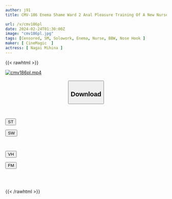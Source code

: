 ```yaml
---
author: j91
title: CMV-186 Enema Shame Ward 2 Anal Pleasure Training Of A New Nurse Who Is So Embarrassed That She Faints Mihina

url: /v/cmv186pl
date: 2024-02-24T01:30:00Z
image: "cmv186pl.jpg"
tags: [Censored, SM, Solowork, Enema, Nurse, BBW, Nose Hook	]
maker: [ CineMagic  ]
actress: [ Nagai Mihina ]
---
```



{{< rawhtml >}}

<div class="video" data-videoid="ezwmyB8MdKHmqZ">
    <a href="javascript:;">
        <img src="/v/cmv186pl/cmv186pl.jpg" width="WIDTH" height="HEIGHT" alt="cmv186pl.mp4" loading="lazy">
    </a>
</div>

<script type="text/javascript" src="https://j91.asia/asset/on-demand-st.js"></script>

<br>
  <link rel="stylesheet" href="https://j91.asia/asset/bs5.css">
  
  <center>
  <button class="btn btn-primary" type="button" data-bs-toggle="collapse" data-bs-target=".multi-collapse" aria-expanded="false" aria-controls="multiCollapseExample1 multiCollapseExample2"><h2>Download</h2></button></center>
</p>
<div class="row">
  <div class="col">
    <div class="collapse multi-collapse" id="multiCollapseExample1">
      <div class="card card-body">
	      	      <br>
<div class="buttons">  
<p><a href="https://streamtape.to/v/ezwmyB8MdKHmqZ" target="_blank"><button class="btn-hover color-3"><i class="fa fa-download"></i> ST</button></a></p>
<p><a href="https://cdnwish.com/h7nohuchd4ee" target="_blank"><button class="btn-hover color-2"><i class="fa fa-download"></i> SW</button></a></p></div>
    </div>
  </div>
</div>
  <div class="col">
    <div class="collapse multi-collapse" id="multiCollapseExample2">
      <div class="card card-body">
	      <br>
<div class="buttons">
<p><a href="javascript:;"><button class="btn-hover color-9"><i class="fa fa-download"></i> VH</button></a></p>
<p><a href="javascript:;"><button class="btn-hover color-8"><i class="fa fa-download"></i> FM</button></a></p></div>
<br><br>
      </div>
    </div>
  </div>
</div>

{{< /rawhtml >}}